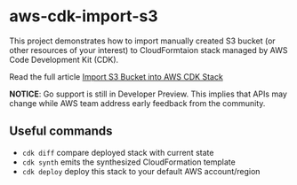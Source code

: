 # aws-cdk-import-s3

This project demonstrates how to import manually created S3 bucket (or other resources of your interest)
to CloudFormtaion stack managed by AWS Code Development Kit (CDK).

Read the full article [Import S3 Bucket into AWS CDK Stack](https://vorote.ch/posts/import-s3-bucket-into-aws-cdk-stack)

**NOTICE**: Go support is still in Developer Preview. This implies that APIs may
change while AWS team address early feedback from the community.

## Useful commands
 
 * `cdk diff`        compare deployed stack with current state
 * `cdk synth`       emits the synthesized CloudFormation template
 * `cdk deploy`      deploy this stack to your default AWS account/region
